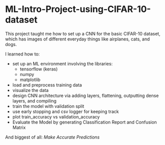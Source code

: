 # ML-Intro-Project-using-CIFAR-10-dataset

This project taught me how to set up a CNN for the basic CIFAR-10 dataset, which has images of different everyday things like airplanes, cats, and dogs.

I learned how to:
- set up an ML environment involving the libraries:
	- tensorflow (keras)
	- numpy 
	- matplotlib
- load and preprocess training data
- visualize the data
- design CNN architecture via adding layers, flattening, outputting dense layers, and compiling
- train the model with validation split
- use early stopping and csv logger for keeping track
- plot train_accuracy vs validation_accuracy
- Evaluate the Model by generating Classification Report and Confusion Matrix

And biggest of all: *Make Accurate Predictions*

